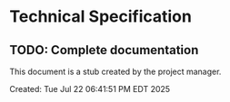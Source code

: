 # Technical Specification

## TODO: Complete documentation

This document is a stub created by the project manager.

Created: Tue Jul 22 06:41:51 PM EDT 2025
